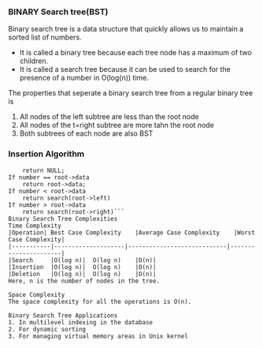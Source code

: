 ### BINARY Search tree(BST)
Binary search tree is a data structure that quickly allows us to maintain a sorted list of numbers.

- It is called a binary tree because each tree node has a maximum of two children.
- It is called a search tree because it can be used to search for the presence of a number in O(log(n)) time.

The properties that seperate a binary search tree from a regular binary tree is
1. All nodes of the left subtree are less than the root node
2. All nodes of the t=right subtree are more  tahn the root node
3. Both subtrees of each node are also BST

### Insertion Algorithm
```If root == NULL 
    return NULL;
If number == root->data 
    return root->data;
If number < root->data 
    return search(root->left)
If number > root->data 
    return search(root->right)```
Binary Search Tree Complexities
Time Complexity
|Operation|	Best Case Complexity	|Average Case Complexity	|Worst Case Complexity|
|-----------|--------------------|----------------------------|----------------------|
|Search	    |O(log n)|	O(log n)	|O(n)|
|Insertion	|O(log n)|  O(log n)	|O(n)|
|Deletion	|O(log n)|	O(log n)	|O(n)|
Here, n is the number of nodes in the tree.

Space Complexity
The space complexity for all the operations is O(n).

Binary Search Tree Applications
1. In multilevel indexing in the database
2. For dynamic sorting
3. For managing virtual memory areas in Unix kernel